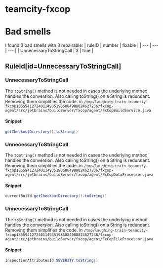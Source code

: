 # teamcity-fxcop 
 
# Bad smells
I found 3 bad smells with 3 repairable:
| ruleID | number | fixable |
| --- | --- | --- |
| UnnecessaryToStringCall | 3 | true |
## RuleId[id=UnnecessaryToStringCall]
### UnnecessaryToStringCall
The `toString()` method is not needed in cases the underlying method handles the conversion. Also calling toString() on a String is redundant. Removing them simplifies the code.
in `/tmp/laughing-train-teamcity-fxcop1855941272401149351985084988824627236/fxcop-agent/src/jetbrains/buildServer/fxcop/agent/FxCopBuildService.java`
#### Snippet
```java
getCheckoutDirectory().toString()
```

### UnnecessaryToStringCall
The `toString()` method is not needed in cases the underlying method handles the conversion. Also calling toString() on a String is redundant. Removing them simplifies the code.
in `/tmp/laughing-train-teamcity-fxcop1855941272401149351985084988824627236/fxcop-agent/src/jetbrains/buildServer/fxcop/agent/FxCopDataProcessor.java`
#### Snippet
```java
currentBuild.getCheckoutDirectory().toString()
```

### UnnecessaryToStringCall
The `toString()` method is not needed in cases the underlying method handles the conversion. Also calling toString() on a String is redundant. Removing them simplifies the code.
in `/tmp/laughing-train-teamcity-fxcop1855941272401149351985084988824627236/fxcop-agent/src/jetbrains/buildServer/fxcop/agent/FxCopFileProcessor.java`
#### Snippet
```java
InspectionAttributesId.SEVERITY.toString()
```

